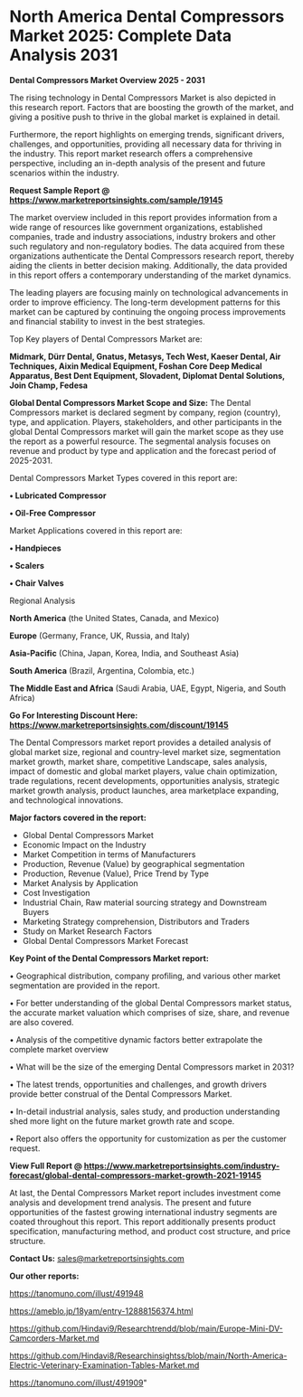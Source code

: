 # North America Dental Compressors Market 2025: Complete Data Analysis 2031

<Strong> Dental Compressors Market Overview 2025 - 2031</strong>

The rising technology in Dental Compressors Market is also depicted in this research report. Factors that are boosting the growth of the market, and giving a positive push to thrive in the global market is explained in detail.

Furthermore, the report highlights on emerging trends, significant drivers, challenges, and opportunities, providing all necessary data for thriving in the industry. This report market research offers a comprehensive perspective, including an in-depth analysis of the present and future scenarios within the industry.

<strong>Request Sample Report @ <a href=https://www.marketreportsinsights.com/sample/19145>https://www.marketreportsinsights.com/sample/19145</a></strong>

The market overview included in this report provides information from a wide range of resources like government organizations, established companies, trade and industry associations, industry brokers and other such regulatory and non-regulatory bodies. The data acquired from these organizations authenticate the Dental Compressors research report, thereby aiding the clients in better decision making. Additionally, the data provided in this report offers a contemporary understanding of the market dynamics.

The leading players are focusing mainly on technological advancements in order to improve efficiency. The long-term development patterns for this market can be captured by continuing the ongoing process improvements and financial stability to invest in the best strategies.

Top Key players of Dental Compressors Market are:

<strong>Midmark, Dürr Dental, Gnatus, Metasys, Tech West, Kaeser Dental, Air Techniques, Aixin Medical Equipment, Foshan Core Deep Medical Apparatus, Best Dent Equipment, Slovadent, Diplomat Dental Solutions, Join Champ, Fedesa</strong>

<strong><b>Global Dental Compressors Market Scope and Size:</b></strong>
The Dental Compressors market is declared segment by company, region (country), type, and application. Players, stakeholders, and other participants in the global Dental Compressors market will gain the market scope as they use the report as a powerful resource. The segmental analysis focuses on revenue and product by type and application and the forecast period of 2025-2031.

Dental Compressors Market Types covered in this report are:

<strong>• Lubricated Compressor

• Oil-Free Compressor</strong>

Market Applications covered in this report are:

<strong>• Handpieces

• Scalers

• Chair Valves</strong> 

Regional Analysis

<strong>North America</strong> (the United States, Canada, and Mexico)

<strong>Europe</strong> (Germany, France, UK, Russia, and Italy)

<strong>Asia-Pacific</strong> (China, Japan, Korea, India, and Southeast Asia)

<strong>South America</strong> (Brazil, Argentina, Colombia, etc.)

<strong>The Middle East and Africa</strong> (Saudi Arabia, UAE, Egypt, Nigeria, and South Africa)

<strong>Go For Interesting Discount Here: <a href=https://www.marketreportsinsights.com/discount/19145>https://www.marketreportsinsights.com/discount/19145</a></strong>

The Dental Compressors market report provides a detailed analysis of global market size, regional and country-level market size, segmentation market growth, market share, competitive Landscape, sales analysis, impact of domestic and global market players, value chain optimization, trade regulations, recent developments, opportunities analysis, strategic market growth analysis, product launches, area marketplace expanding, and technological innovations.

<strong><b>Major factors covered in the report:</b></strong>
<ul>
  <li>Global Dental Compressors Market </li>
  <li>Economic Impact on the Industry</li>
  <li>Market Competition in terms of Manufacturers</li>
  <li>Production, Revenue (Value) by geographical segmentation</li>
  <li>Production, Revenue (Value), Price Trend by Type</li>
  <li>Market Analysis by Application</li>
  <li>Cost Investigation</li>
  <li>Industrial Chain, Raw material sourcing strategy and Downstream Buyers</li>
  <li>Marketing Strategy comprehension, Distributors and Traders</li>
  <li>Study on Market Research Factors</li>
  <li>Global Dental Compressors Market Forecast</li>
</ul>

<strong><b>Key Point of the Dental Compressors Market report:</b></strong>

• Geographical distribution, company profiling, and various other market segmentation are provided in the report.

• For better understanding of the global Dental Compressors market status, the accurate market valuation which comprises of size, share, and revenue are also covered.

• Analysis of the competitive dynamic factors better extrapolate the complete market overview

• What will be the size of the emerging Dental Compressors market in 2031?

• The latest trends, opportunities and challenges, and growth drivers provide better construal of the Dental Compressors Market.

• In-detail industrial analysis, sales study, and production understanding shed more light on the future market growth rate and scope.

• Report also offers the opportunity for customization as per the customer request.

<strong><b>View Full Report @ <a href=https://www.marketreportsinsights.com/industry-forecast/global-dental-compressors-market-growth-2021-19145>https://www.marketreportsinsights.com/industry-forecast/global-dental-compressors-market-growth-2021-19145</a></b></strong>


At last, the Dental Compressors Market report includes investment come analysis and development trend analysis. The present and future opportunities of the fastest growing international industry segments are coated throughout this report. This report additionally presents product specification, manufacturing method, and product cost structure, and price structure.

<strong>Contact Us:</strong>
sales@marketreportsinsights.com

<strong>Our other reports:</strong>

<a href=https://tanomuno.com/illust/491948>https://tanomuno.com/illust/491948</a>

<a href=https://ameblo.jp/18yam/entry-12888156374.html>https://ameblo.jp/18yam/entry-12888156374.html</a>

<a href=https://github.com/Hindavi9/Researchtrendd/blob/main/Europe-Mini-DV-Camcorders-Market.md>https://github.com/Hindavi9/Researchtrendd/blob/main/Europe-Mini-DV-Camcorders-Market.md</a>

<a href=https://github.com/Hindavi8/Researchinsightss/blob/main/North-America-Electric-Veterinary-Examination-Tables-Market.md>https://github.com/Hindavi8/Researchinsightss/blob/main/North-America-Electric-Veterinary-Examination-Tables-Market.md</a>

<a href=https://tanomuno.com/illust/491909>https://tanomuno.com/illust/491909</a>"
